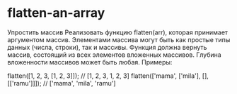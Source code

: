 # flatten-an-array
Упростить массив
Реализовать функцию flatten(arr), которая принимает аргументом массив. Элементами массива могут быть как простые типы данных (числа, строки), так и массивы. Функция должна вернуть массив, состоящий из всех элементов вложенных массивов. Глубина вложенности массивов может быть любая. Примеры:

flatten([1, 2, 3, [1, 2, 3]]); // [1, 2, 3, 1, 2, 3]
flatten(['mama', ['mila'], [], [['ramu']]]); // ['mama', 'mila', 'ramu']